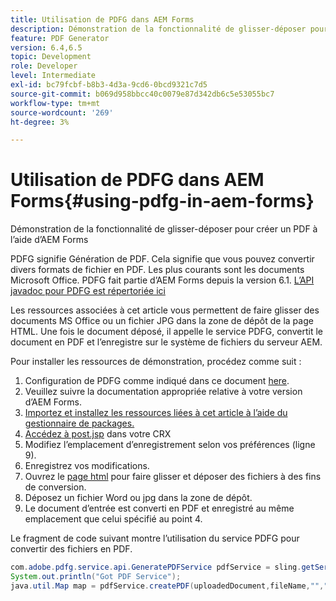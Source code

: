 ```yaml
---
title: Utilisation de PDFG dans AEM Forms
description: Démonstration de la fonctionnalité de glisser-déposer pour créer un PDF à l’aide d’AEM Forms
feature: PDF Generator
version: 6.4,6.5
topic: Development
role: Developer
level: Intermediate
exl-id: bc79fcbf-b8b3-4d3a-9cd6-0bcd9321c7d5
source-git-commit: b069d958bbcc40c0079e87d342db6c5e53055bc7
workflow-type: tm+mt
source-wordcount: '269'
ht-degree: 3%

---
```


# Utilisation de PDFG dans AEM Forms{#using-pdfg-in-aem-forms}

Démonstration de la fonctionnalité de glisser-déposer pour créer un PDF à l’aide d’AEM Forms

PDFG signifie Génération de PDF. Cela signifie que vous pouvez convertir divers formats de fichier en PDF. Les plus courants sont les documents Microsoft Office. PDFG fait partie d’AEM Forms depuis la version 6.1.
[L’API javadoc pour PDFG est répertoriée ici](https://www.adobe.io/experience-manager/reference-materials/6-5/forms/javadocs/index.html?com/adobe/fd/output/api/OutputService.html)

Les ressources associées à cet article vous permettent de faire glisser des documents MS Office ou un fichier JPG dans la zone de dépôt de la page HTML. Une fois le document déposé, il appelle le service PDFG, convertit le document en PDF et l’enregistre sur le système de fichiers du serveur AEM.

Pour installer les ressources de démonstration, procédez comme suit :

1. Configuration de PDFG comme indiqué dans ce document [here](https://helpx.adobe.com/fr/experience-manager/6-4/forms/using/install-configure-pdf-generator.html).
1. Veuillez suivre la documentation appropriée relative à votre version d’AEM Forms.
1. [Importez et installez les ressources liées à cet article à l’aide du gestionnaire de packages.](assets/createpdfgdemov2.zip)
1. [Accédez à post.jsp](http://localhost:4502/apps/AemFormsSamples/components/createPDF/POST.jsp) dans votre CRX
1. Modifiez l’emplacement d’enregistrement selon vos préférences (ligne 9).
1. Enregistrez vos modifications.
1. Ouvrez le [page html](http://localhost:4502/content/DocumentServices/CreatePDFG.html) pour faire glisser et déposer des fichiers à des fins de conversion.
1. Déposez un fichier Word ou jpg dans la zone de dépôt.
1. Le document d’entrée est converti en PDF et enregistré au même emplacement que celui spécifié au point 4.

Le fragment de code suivant montre l’utilisation du service PDFG pour convertir des fichiers en PDF.

```java
com.adobe.pdfg.service.api.GeneratePDFService pdfService = sling.getService(com.adobe.pdfg.service.api.GeneratePDFService.class);
System.out.println("Got PDF Service");
java.util.Map map = pdfService.createPDF(uploadedDocument,fileName,"","Standard","No Security", null, null);
```
